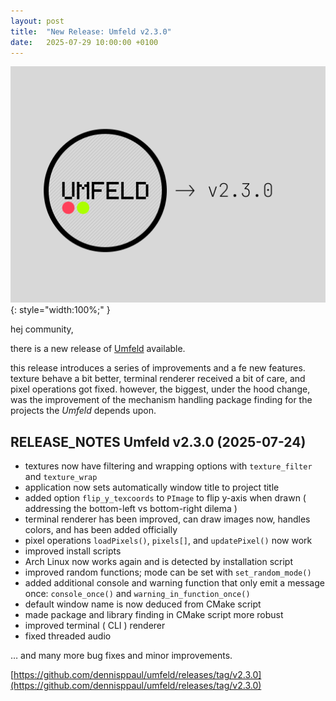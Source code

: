 ```yaml
---
layout: post
title:  "New Release: Umfeld v2.3.0"
date:   2025-07-29 10:00:00 +0100
---
```


![2025-07-29--New-Release-Umfeld-v2.3.0](/assets/2025-07-29--New-Release-Umfeld-v2.3.0.png){: style="width:100%;" }

hej community,

there is a new release of [Umfeld](https://github.com/dennisppaul/umfeld/releases/tag/v2.3.0) available.

this release introduces a series of improvements and a fe new features. texture behave a bit better, terminal renderer received a bit of care, and pixel operations got fixed. however, the biggest, under the hood change, was the improvement of the mechanism handling package finding for the projects the *Umfeld* depends upon.

## RELEASE_NOTES Umfeld v2.3.0 (2025-07-24)

- textures now have filtering and wrapping options with `texture_filter` and `texture_wrap`
- application now sets automatically window title to project title
- added option `flip_y_texcoords` to `PImage` to flip y-axis when drawn ( addressing the bottom-left vs bottom-right dilema )
- terminal renderer has been improved, can draw images now, handles colors, and has been added officially
- pixel operations `loadPixels()`, `pixels[]`, and `updatePixel()` now work
- improved install scripts
- Arch Linux now works again and is detected by installation script
- improved random functions; mode can be set with `set_random_mode()`
- added additional console and warning function that only emit a message once: `console_once()` and `warning_in_function_once()`
- default window name is now deduced from CMake script
- made package and library finding in CMake script more robust 
- improved terminal ( CLI ) renderer
- fixed threaded audio

… and many more bug fixes and minor improvements.

[https://github.com/dennisppaul/umfeld/releases/tag/v2.3.0](https://github.com/dennisppaul/umfeld/releases/tag/v2.3.0)
